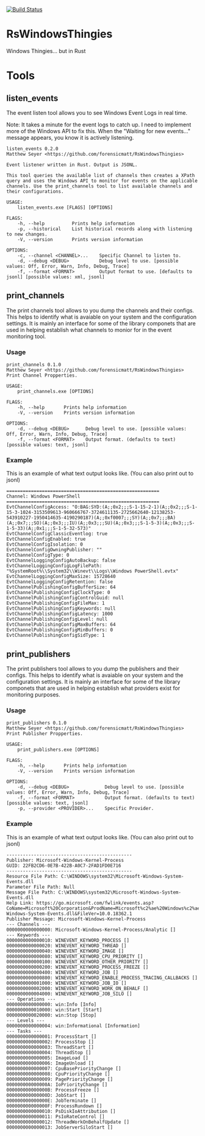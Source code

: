 [![Build Status](https://dev.azure.com/matthewseyer/dfir/_apis/build/status/forensicmatt.RsWindowsThingies?branchName=master)](https://dev.azure.com/matthewseyer/dfir/_build/latest?definitionId=3&branchName=master)
# RsWindowsThingies
Windows Thingies... but in Rust

# Tools
## listen_events
The event listen tool allows you to see Windows Event Logs in real time.

Note: It takes a minute for the event logs to catch up. I need to implement more of the Windows API to fix this.
When the "Waiting for new events..." message appears, you know it is actively listening.

```
listen_events 0.2.0
Matthew Seyer <https://github.com/forensicmatt/RsWindowsThingies>

Event listener written in Rust. Output is JSONL.

This tool queries the available list of channels then creates a XPath
query and uses the Windows API to monitor for events on the applicable
channels. Use the print_channels tool to list available channels and
their configurations.

USAGE:
    listen_events.exe [FLAGS] [OPTIONS]

FLAGS:
    -h, --help          Prints help information
    -p, --historical    List historical records along with listening to new changes.
    -V, --version       Prints version information

OPTIONS:
    -c, --channel <CHANNEL>...    Specific Channel to listen to.
    -d, --debug <DEBUG>           Debug level to use. [possible values: Off, Error, Warn, Info, Debug, Trace]
    -f, --format <FORMAT>         Output format to use. [defaults to jsonl] [possible values: xml, jsonl]
```

## print_channels
The print channels tool allows to you dump the channels and their configs. This helps to identify what is avaiable 
on your system and the configuration settings. It is mainly an interface for some of the library componets that
are used in helping establish what channels to monior for in the event monitoring tool.

### Usage
```
print_channels 0.1.0
Matthew Seyer <https://github.com/forensicmatt/RsWindowsThingies>
Print Channel Propperties.

USAGE:
    print_channels.exe [OPTIONS]

FLAGS:
    -h, --help       Prints help information
    -V, --version    Prints version information

OPTIONS:
    -d, --debug <DEBUG>      Debug level to use. [possible values: Off, Error, Warn, Info, Debug, Trace]
    -f, --format <FORMAT>    Output format. (defaults to text) [possible values: text, jsonl]

```

### Example
This is an example of what text output looks like. (You can also print out to jsonl)
```
========================================================
Channel: Windows PowerShell
========================================================
EvtChannelConfigAccess: "O:BAG:SYD:(A;;0x2;;;S-1-15-2-1)(A;;0x2;;;S-1-15-3-1024-3153509613-960666767-3724611135-2725662640-12138253-543910227-1950414635-4190290187)(A;;0xf0007;;;SY)(A;;0x7;;;BA)(A;;0x7;;;SO)(A;;0x3;;;IU)(A;;0x3;;;SU)(A;;0x3;;;S-1-5-3)(A;;0x3;;;S-1-5-33)(A;;0x1;;;S-1-5-32-573)"
EvtChannelConfigClassicEventlog: true
EvtChannelConfigEnabled: true
EvtChannelConfigIsolation: 0
EvtChannelConfigOwningPublisher: ""
EvtChannelConfigType: 0
EvtChannelLoggingConfigAutoBackup: false
EvtChannelLoggingConfigLogFilePath: "%SystemRoot%\\System32\\Winevt\\Logs\\Windows PowerShell.evtx"
EvtChannelLoggingConfigMaxSize: 15728640
EvtChannelLoggingConfigRetention: false
EvtChannelPublishingConfigBufferSize: 64
EvtChannelPublishingConfigClockType: 0
EvtChannelPublishingConfigControlGuid: null
EvtChannelPublishingConfigFileMax: 1
EvtChannelPublishingConfigKeywords: null
EvtChannelPublishingConfigLatency: 1000
EvtChannelPublishingConfigLevel: null
EvtChannelPublishingConfigMaxBuffers: 64
EvtChannelPublishingConfigMinBuffers: 0
EvtChannelPublishingConfigSidType: 1
```

## print_publishers
The print publishers tool allows to you dump the publishers and their configs. This helps to identify what is avaiable 
on your system and the configuration settings. It is mainly an interface for some of the library componets that
are used in helping establish what providers exist for monitoring purposes.

### Usage
```
print_publishers 0.1.0
Matthew Seyer <https://github.com/forensicmatt/RsWindowsThingies>
Print Publisher Propperties.

USAGE:
    print_publishers.exe [OPTIONS]

FLAGS:
    -h, --help       Prints help information
    -V, --version    Prints version information

OPTIONS:
    -d, --debug <DEBUG>             Debug level to use. [possible values: Off, Error, Warn, Info, Debug, Trace]
    -f, --format <FORMAT>           Output format. (defaults to text) [possible values: text, jsonl]
    -p, --provider <PROVIDER>...    Specific Provider.
```

### Example
This is an example of what text output looks like. (You can also print out to jsonl)
```
----------------------------------------------
Publisher: Microsoft-Windows-Kernel-Process
GUID: 22FB2CD6-0E7B-422B-A0C7-2FAD1FD0E716
----------------------------------------------
Resource File Path: C:\WINDOWS\system32\Microsoft-Windows-System-Events.dll
Parameter File Path: Null
Message File Path: C:\WINDOWS\system32\Microsoft-Windows-System-Events.dll
Help Link: https://go.microsoft.com/fwlink/events.asp?CoName=Microsoft%20Corporation&ProdName=Microsoft%c2%ae%20Windows%c2%ae%20Operating%20System&ProdVer=10.0.18362.1&FileName=Microsoft-Windows-System-Events.dll&FileVer=10.0.18362.1
Publisher Message: Microsoft-Windows-Kernel-Process
--- Channels ---
0000000000000000: Microsoft-Windows-Kernel-Process/Analytic []
--- Keywords ---
0000000000000010: WINEVENT_KEYWORD_PROCESS []
0000000000000020: WINEVENT_KEYWORD_THREAD []
0000000000000040: WINEVENT_KEYWORD_IMAGE []
0000000000000080: WINEVENT_KEYWORD_CPU_PRIORITY []
0000000000000100: WINEVENT_KEYWORD_OTHER_PRIORITY []
0000000000000200: WINEVENT_KEYWORD_PROCESS_FREEZE []
0000000000000400: WINEVENT_KEYWORD_JOB []
0000000000000800: WINEVENT_KEYWORD_ENABLE_PROCESS_TRACING_CALLBACKS []
0000000000001000: WINEVENT_KEYWORD_JOB_IO []
0000000000002000: WINEVENT_KEYWORD_WORK_ON_BEHALF []
0000000000004000: WINEVENT_KEYWORD_JOB_SILO []
--- Operations ---
0000000000000000: win:Info [Info]
0000000000010000: win:Start [Start]
0000000000020000: win:Stop [Stop]
--- Levels ---
0000000000000004: win:Informational [Information]
--- Tasks ---
0000000000000001: ProcessStart []
0000000000000002: ProcessStop []
0000000000000003: ThreadStart []
0000000000000004: ThreadStop []
0000000000000005: ImageLoad []
0000000000000006: ImageUnload []
0000000000000007: CpuBasePriorityChange []
0000000000000008: CpuPriorityChange []
0000000000000009: PagePriorityChange []
000000000000000A: IoPriorityChange []
000000000000000B: ProcessFreeze []
000000000000000D: JobStart []
000000000000000E: JobTerminate []
000000000000000F: ProcessRundown []
0000000000000010: PsDiskIoAttribution []
0000000000000011: PsIoRateControl []
0000000000000012: ThreadWorkOnBehalfUpdate []
0000000000000013: JobServerSiloStart []
```

